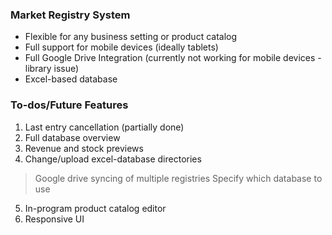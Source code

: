 ### Market Registry System  
- Flexible for any business setting or product catalog
- Full support for mobile devices (ideally tablets)
- Full Google Drive Integration (currently not working for mobile devices - library issue)
- Excel-based database

### To-dos/Future Features
1. Last entry cancellation (partially done)
2. Full database overview
3. Revenue and stock previews
4. Change/upload excel-database directories
  > Google drive syncing of multiple registries
  > Specify which database to use 
5. In-program product catalog editor
6. Responsive UI
